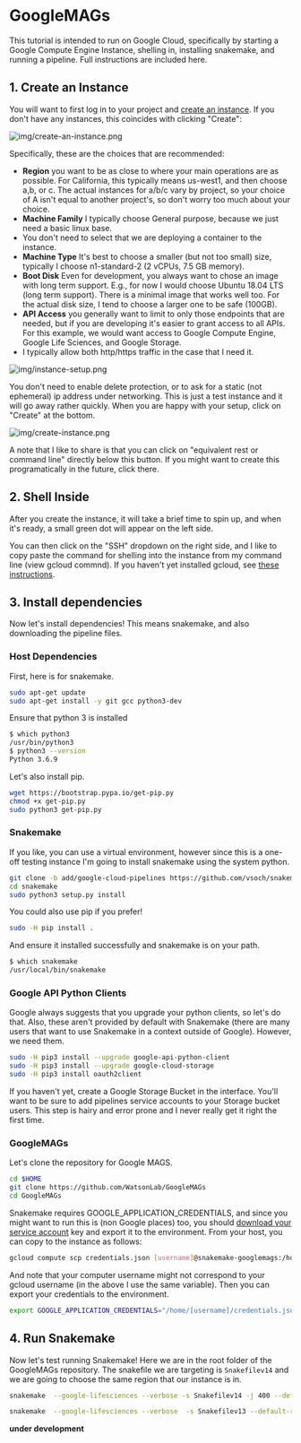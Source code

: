 # GoogleMAGs

This tutorial is intended to run on Google Cloud, specifically by starting
a Google Compute Engine Instance, shelling in, installing snakemake,
and running a pipeline. Full instructions are included here.


## 1. Create an Instance

You will want to first log in to your project and [create an instance](https://console.cloud.google.com/compute/instances).
If you don't have any instances, this coincides with clicking "Create":

![img/create-an-instance.png](img/create-an-instance.png)

Specifically, these are the choices that are recommended:

 - **Region** you want to be as close to where your main operations are as possible. For California, this typically means us-west1, and then choose a,b, or c. The actual instances for a/b/c vary by project, so your choice of A isn't equal to another project's, so don't worry too much about your choice.
 - **Machine Family** I typically choose General purpose, because we just need a basic linux base.
 - You don't need to select that we are deploying a container to the instance.
 - **Machine Type** It's best to choose a smaller (but not too small) size, typically I choose n1-standard-2 (2 vCPUs, 7.5 GB memory).
 - **Boot Disk** Even for development, you always want to chose an image with long term support. E.g., for now I would choose Ubuntu 18.04 LTS (long term support). There is a minimal image that works well too. For the actual disk size, I tend to choose a larger one to be safe (100GB).
 - **API Access** you generally want to limit to only those endpoints that are needed, but if you are developing it's easier to grant access to all APIs. For this example, we would want access to Google Compute Engine, Google Life Sciences, and Google Storage.
 - I typically allow both http/https traffic in the case that I need it.

![img/instance-setup.png](img/instance-setup.png)

You don't need to enable delete protection, or to ask for a static (not ephemeral) ip address under networking. This is just a test instance and it will go away rather quickly. When you are happy with your setup, click on "Create" at the bottom.

![img/create-instance.png](img/create-instance.png)

A note that I like to share is that you can click on "equivalent rest or command line" directly below this button.
If you might want to create this programatically in the future, click there.

## 2. Shell Inside

After you create the instance, it will take a brief time to spin up, and when it's ready,
a small green dot will appear on the left side.

<!--![img/instance-ready.png](img/instance-ready.png)-->

You can then click on the "SSH" dropdown on the right side, and I like to copy
paste the command for shelling into the instance from my command line (view gcloud commnd).
If you haven't yet installed gcloud, see [these instructions](https://cloud.google.com/sdk/install).


## 3. Install dependencies

Now let's install dependencies! This means snakemake, and also downloading the
pipeline files. 

### Host Dependencies

First, here is for snakemake.

```bash
sudo apt-get update
sudo apt-get install -y git gcc python3-dev
```

Ensure that python 3 is installed

```bash
$ which python3
/usr/bin/python3
$ python3 --version
Python 3.6.9
```

Let's also install pip.

```bash
wget https://bootstrap.pypa.io/get-pip.py
chmod +x get-pip.py
sudo python3 get-pip.py
```

### Snakemake

If you like, you can use a virtual environment, however since this is a one-off
testing instance I'm going to install snakemake using the system python.

```bash
git clone -b add/google-cloud-pipelines https://github.com/vsoch/snakemake
cd snakemake
sudo python3 setup.py install
```

You could also use pip if you prefer!

```bash
sudo -H pip install .
```

And ensure it installed successfully and snakemake is on your path.

```bash
$ which snakemake
/usr/local/bin/snakemake
```

### Google API Python Clients

Google always suggests that you upgrade your python clients, so let's do that.
Also, these aren't provided by default with Snakemake (there are many users that want
to use Snakemake in a context outside of Google). However, we need them.

```bash
sudo -H pip3 install --upgrade google-api-python-client
sudo -H pip3 install --upgrade google-cloud-storage
sudo -H pip3 install oauth2client
```

If you haven't yet, create a Google Storage Bucket in the interface.
You'll want to be sure to add pipelines service accounts to your Storage bucket users.
This step is hairy and error prone and I never really get it right the first time.

### GoogleMAGs

Let's clone the repository for Google MAGS.

```bash
cd $HOME
git clone https://github.com/WatsonLab/GoogleMAGs
cd GoogleMAGs
```

Snakemake requires GOOGLE_APPLICATION_CREDENTIALS, and since you might want to
run this is (non Google places) too, you should [download your service account](https://console.cloud.google.com/iam-admin/iam)
key and export it to the environment. From your host, you can copy to the instance as follows:

```bash
gcloud compute scp credentials.json [username]@snakemake-googlemags:/home/[username]/credentials.json
```

And note that your computer username might not correspond to your gcloud username (in the above I use the same variable).
Then you can export your credentials to the environment.

```bash
export GOOGLE_APPLICATION_CREDENTIALS="/home/[username]/credentials.json"
```

## 4. Run Snakemake

Now let's test running Snakemake! Here we are in the root folder of the GoogleMAGs repository.
The snakefile we are targeting is `Snakefilev14` and we are going to choose the same region that our
instance is in.

```bash
snakemake  --google-lifesciences --verbose -s Snakefilev14 -j 400 --default-remote-prefix snakemake-testing/pig5 --use-conda --google-lifesciences-keep-cache --google-lifesciences-region us-west1-b
```

```bash
snakemake  --google-lifesciences --verbose  -s Snakefilev13 --default-remote-provider GS  --default-remote-prefix hn-snakemake/pig5 --use-conda
```

**under development**
